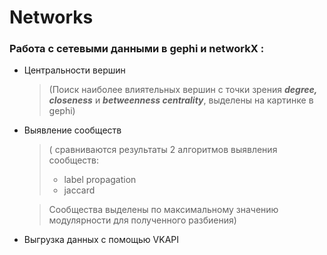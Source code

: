 # Networks #

### Работа с сетевыми данными в gephi и networkX : ###
+ Центральности вершин 
  > (Поиск наиболее влиятельных вершин с точки зрения ***degree, closeness*** и ***betweenness centrality***, выделены на картинке в gephi)
+ Выявление сообществ 
  > ( сравниваются результаты 2 алгоритмов выявления сообществ: 
  >  + label propagation
  >  + jaccard
 
  >  Сообщества выделены по максимальному значению модулярности для полученного разбиения)

- Выгрузка данных с помощью VKAPI
